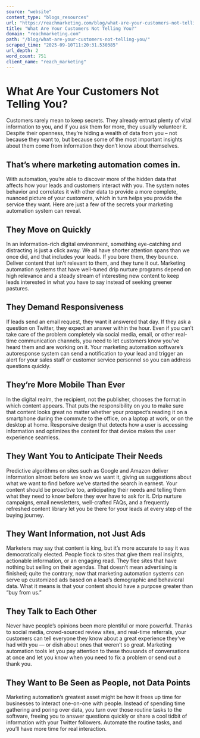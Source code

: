 ```yaml
---
source: "website"
content_type: "blogs_resources"
url: "https://reachmarketing.com/blog/what-are-your-customers-not-telling-you/"
title: "What Are Your Customers Not Telling You?"
domain: "reachmarketing.com"
path: "/blog/what-are-your-customers-not-telling-you/"
scraped_time: "2025-09-10T11:20:31.530385"
url_depth: 2
word_count: 751
client_name: "reach_marketing"
---
```


# What Are Your Customers Not Telling You?

Customers rarely mean to keep secrets. They already entrust plenty of vital information to you, and if you ask them for more, they usually volunteer it. Despite their openness, they’re hiding a wealth of data from you – not because they want to, but because some of the most important insights about them come from information they don’t know about themselves.

## That’s where marketing automation comes in.

With automation, you’re able to discover more of the hidden data that affects how your leads and customers interact with you. The system notes behavior and correlates it with other data to provide a more complete, nuanced picture of your customers, which in turn helps you provide the service they want. Here are just a few of the secrets your marketing automation system can reveal.

## They Move on Quickly

In an information-rich digital environment, something eye-catching and distracting is just a click away. We all have shorter attention spans than we once did, and that includes your leads. If you bore them, they bounce. Deliver content that isn’t relevant to them, and they tune it out. Marketing automation systems that have well-tuned drip nurture programs depend on high relevance and a steady stream of interesting new content to keep leads interested in what you have to say instead of seeking greener pastures.

## They Demand Responsiveness

If leads send an email request, they want it answered that day. If they ask a question on Twitter, they expect an answer within the hour. Even if you can’t take care of the problem completely via social media, email, or other real-time communication channels, you need to let customers know you’ve heard them and are working on it. Your marketing automation software’s autoresponse system can send a notification to your lead and trigger an alert for your sales staff or customer service personnel so you can address questions quickly.

## They’re More Mobile Than Ever

In the digital realm, the recipient, not the publisher, chooses the format in which content appears. That puts the responsibility on you to make sure that content looks great no matter whether your prospect’s reading it on a smartphone during the commute to the office, on a laptop at work, or on the desktop at home. Responsive design that detects how a user is accessing information and optimizes the content for that device makes the user experience seamless.

## They Want You to Anticipate Their Needs

Predictive algorithms on sites such as Google and Amazon deliver information almost before we know we want it, giving us suggestions about what we want to find before we’ve started the search in earnest. Your content should be proactive too, anticipating their needs and telling them what they need to know before they ever have to ask for it. Drip nurture campaigns, email newsletters, well-crafted FAQs, and a frequently refreshed content library let you be there for your leads at every step of the buying journey.

## They Want Information, not Just Ads

Marketers may say that content is king, but it’s more accurate to say it was democratically elected. People flock to sites that give them real insights, actionable information, or an engaging read. They flee sites that have nothing but selling on their agendas. That doesn’t mean advertising is finished; quite the contrary, now that marketing automation systems can serve up customized ads based on a lead’s demographic and behavioral data. What it means is that your content should have a purpose greater than “buy from us.”

## They Talk to Each Other

Never have people’s opinions been more plentiful or more powerful. Thanks to social media, crowd-sourced review sites, and real-time referrals, your customers can tell everyone they know about a great experience they’ve had with you — or dish about ones that weren’t so great. Marketing automation tools let you pay attention to these thousands of conversations at once and let you know when you need to fix a problem or send out a thank you.

## They Want to Be Seen as People, not Data Points

Marketing automation’s greatest asset might be how it frees up time for businesses to interact one-on-one with people. Instead of spending time gathering and poring over data, you turn over those routine tasks to the software, freeing you to answer questions quickly or share a cool tidbit of information with your Twitter followers. Automate the routine tasks, and you’ll have more time for real interaction.